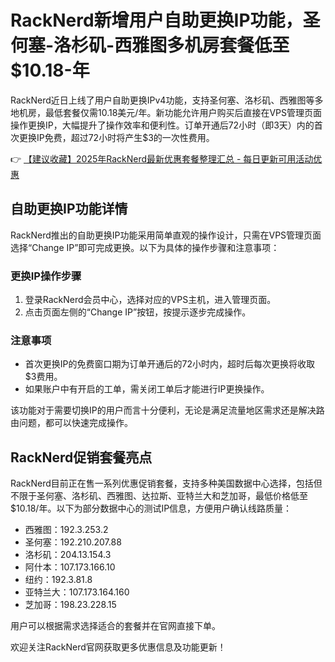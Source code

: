 # RackNerd新增用户自助更换IP功能，圣何塞-洛杉矶-西雅图多机房套餐低至$10.18-年

RackNerd近日上线了用户自助更换IPv4功能，支持圣何塞、洛杉矶、西雅图等多地机房，最低套餐仅需10.18美元/年。新功能允许用户购买后直接在VPS管理页面操作更换IP，大幅提升了操作效率和便利性。订单开通后72小时（即3天）内的首次更换IP免费，超过72小时将产生$3的一次性费用。

👉 [【建议收藏】2025年RackNerd最新优惠套餐整理汇总 - 每日更新可用活动优惠](https://bit.ly/Rack_Nerd)

## 自助更换IP功能详情

RackNerd推出的自助更换IP功能采用简单直观的操作设计，只需在VPS管理页面选择“Change IP”即可完成更换。以下为具体的操作步骤和注意事项：

### 更换IP操作步骤
1. 登录RackNerd会员中心，选择对应的VPS主机，进入管理页面。
2. 点击页面左侧的“Change IP”按钮，按提示逐步完成操作。

### 注意事项
- 首次更换IP的免费窗口期为订单开通后的72小时内，超时后每次更换将收取$3费用。
- 如果账户中有开启的工单，需关闭工单后才能进行IP更换操作。

该功能对于需要切换IP的用户而言十分便利，无论是满足流量地区需求还是解决路由问题，都可以快速完成操作。

## RackNerd促销套餐亮点

RackNerd目前正在售一系列优惠促销套餐，支持多种美国数据中心选择，包括但不限于圣何塞、洛杉矶、西雅图、达拉斯、亚特兰大和芝加哥，最低价格低至$10.18/年。以下为部分数据中心的测试IP信息，方便用户确认线路质量：

- 西雅图：192.3.253.2  
- 圣何塞：192.210.207.88  
- 洛杉矶：204.13.154.3  
- 阿什本：107.173.166.10  
- 纽约：192.3.81.8  
- 亚特兰大：107.173.164.160  
- 芝加哥：198.23.228.15  

用户可以根据需求选择适合的套餐并在官网直接下单。

欢迎关注RackNerd官网获取更多优惠信息及功能更新！